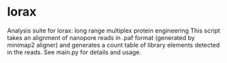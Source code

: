 # lorax

Analysis suite for lorax: long range multiplex protein engineering
This script takes an alignment of nanopore reads in .paf format (generated by minimap2 aligner) and generates a count table of library elements detected in the reads.
See main.py for details and usage.
